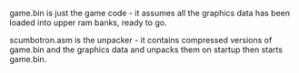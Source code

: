 
game.bin is just the game code - it assumes all the graphics data has been
loaded into upper ram banks, ready to go.

scumbotron.asm is the unpacker - it contains compressed versions of game.bin
and the graphics data and unpacks them on startup then starts game.bin.


